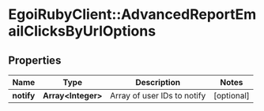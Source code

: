 # EgoiRubyClient::AdvancedReportEmailClicksByUrlOptions

## Properties
Name | Type | Description | Notes
------------ | ------------- | ------------- | -------------
**notify** | **Array&lt;Integer&gt;** | Array of user IDs to notify | [optional] 


